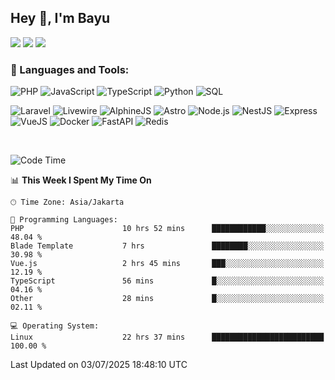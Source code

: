## Hey 👋, I'm Bayu 

<a href="mailto:bayurifkialgh@gmail.com" target="_blank"><img src="https://img.shields.io/badge/-Gmail-red?style=flat&logo=Gmail&logoColor=white"/></a>
<a href="https://t.me/bayurifkialgh" target="_blank"><img src="https://img.shields.io/badge/-Telegram-0077B5?style=flat&logo=Telegram&logoColor=white"/></a>
<a href="https://projects.co.id/public/browse_users/view/8d311e/bayurifkialgh" target="_blank"><img src="https://img.shields.io/badge/project.co.id-orange"/></a>


### 🔨 Languages and Tools:

![PHP](https://img.shields.io/badge/-PHP-000?&logo=PHP)
![JavaScript](https://img.shields.io/badge/-JavaScript-000?&logo=JavaScript)
![TypeScript](https://img.shields.io/badge/-TypeScript-000?&logo=TypeScript)
![Python](https://img.shields.io/badge/-Python-000?&logo=Python)
![SQL](https://img.shields.io/badge/-SQL-000?&logo=MySQL)

![Laravel](https://img.shields.io/badge/-Laravel-000?&logo=Laravel)
![Livewire](https://img.shields.io/badge/-Livewire-000?&logo=Livewire&logoColor=red)
![AlphineJS](https://img.shields.io/badge/-AlphineJS-000?&logo=alphine.js)
![Astro](https://img.shields.io/badge/-Astro-000?&logo=astro)
![Node.js](https://img.shields.io/badge/-Node.js-000?&logo=node.js)
![NestJS](https://img.shields.io/badge/-NestJS-000?&logo=nestjs&logoColor=red)
![Express](https://img.shields.io/badge/-Express.js-000?&logo=express.js)
![VueJS](https://img.shields.io/badge/-VueJS-000?&logo=vue.js)
![Docker](https://img.shields.io/badge/-Docker-000?&logo=Docker)
![FastAPI](https://img.shields.io/badge/-FastAPI-000?&logo=FastAPI)
![Redis](https://img.shields.io/badge/-Redis-000?&logo=Redis)

<br />

<!--START_SECTION:waka-->
![Code Time](http://img.shields.io/badge/Code%20Time-1%2C005%20hrs%2039%20mins-blue)

📊 **This Week I Spent My Time On** 

```text
🕑︎ Time Zone: Asia/Jakarta

💬 Programming Languages: 
PHP                      10 hrs 52 mins      ████████████░░░░░░░░░░░░░   48.04 % 
Blade Template           7 hrs               ████████░░░░░░░░░░░░░░░░░   30.98 % 
Vue.js                   2 hrs 45 mins       ███░░░░░░░░░░░░░░░░░░░░░░   12.19 % 
TypeScript               56 mins             █░░░░░░░░░░░░░░░░░░░░░░░░   04.16 % 
Other                    28 mins             █░░░░░░░░░░░░░░░░░░░░░░░░   02.11 % 

💻 Operating System: 
Linux                    22 hrs 37 mins      █████████████████████████   100.00 % 
```


 Last Updated on 03/07/2025 18:48:10 UTC
<!--END_SECTION:waka-->
